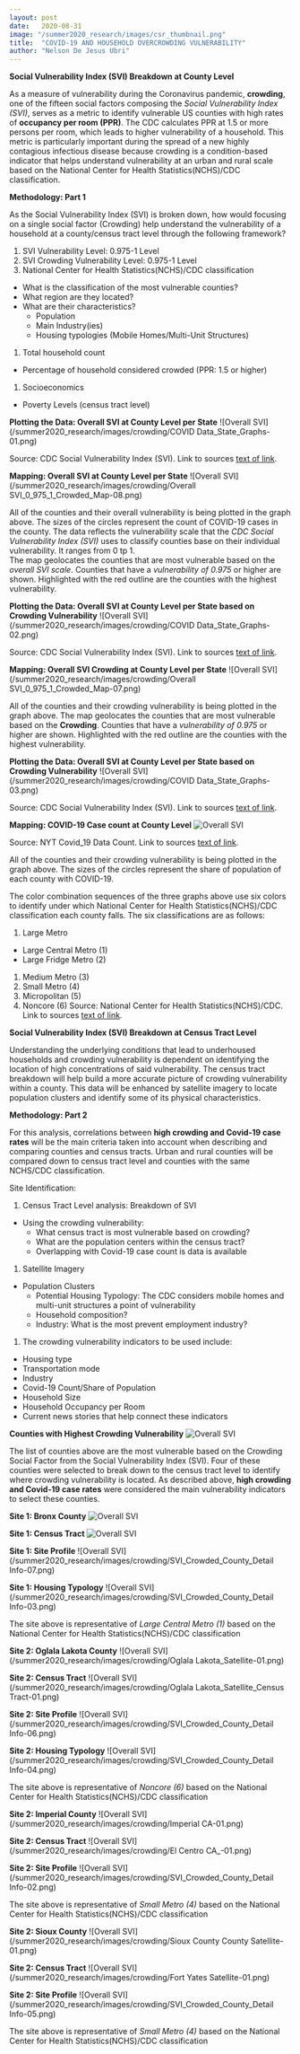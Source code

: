 ```yaml
---
layout: post
date:   2020-08-31
image: "/summer2020_research/images/csr_thumbnail.png"
title:  "COVID-19 AND HOUSEHOLD OVERCROWDING VULNERABILITY"
author: "Nelson De Jesus Ubri"
---
```


**Social Vulnerability Index (SVI) Breakdown at County Level**

As a measure of vulnerability during the Coronavirus pandemic, **crowding**, one of the fifteen social factors composing the *Social Vulnerability Index (SVI)*, serves as a metric to identify vulnerable US counties with high rates of **occupancy per room (PPR)**. The CDC calculates PPR at 1.5 or more persons per room, which leads to higher vulnerability of a household. This metric is particularly important during the spread of a new highly contagious infectious disease because crowding is a condition-based indicator that helps understand vulnerability at an urban and rural scale based on the National Center for Health Statistics(NCHS)/CDC classification.

**Methodology: Part 1**

As the Social Vulnerability Index (SVI) is broken down, how would focusing on a single social factor (Crowding) help understand the vulnerability of a household at a county/census tract level through the following framework?
1. SVI Vulnerability Level: 0.975-1 Level
1. SVI Crowding Vulnerability Level: 0.975-1 Level
1. National Center for Health Statistics(NCHS)/CDC classification
  * What is the classification of the most vulnerable counties?
  * What region are they located?
  * What are their characteristics?
      - Population
      - Main Industry(ies)
      - Housing typologies (Mobile Homes/Multi-Unit Structures)
1. Total household count
  * Percentage of household considered crowded (PPR: 1.5 or higher)
1. Socioeconomics
  * Poverty Levels (census tract level)


**Plotting the Data: Overall SVI at County Level per State**
![Overall SVI](/summer2020_research/images/crowding/COVID Data_State_Graphs-01.png)

Source: CDC Social Vulnerability Index (SVI). Link to sources [text of link](https://svi.cdc.gov/map.html).

**Mapping: Overall SVI at County Level per State**
![Overall SVI](/summer2020_research/images/crowding/Overall SVI_0_975_1_Crowded_Map-08.png)

All of the counties and their overall vulnerability is being plotted in the graph above. The sizes of the circles represent the count of COVID-19 cases in the county. The data reflects the vulnerability scale that the *CDC Social Vulnerability Index (SVI)* uses to classify counties base on their individual vulnerability. It ranges from 0 tp 1.  
The map geolocates the counties that are most vulnerable based on the *overall SVI scale*. Counties that have a *vulnerability of 0.975* or higher are shown. Highlighted with the red outline are the counties with the highest vulnerability.

**Plotting the Data: Overall SVI at County Level per State based on Crowding Vulnerability**
![Overall SVI](/summer2020_research/images/crowding/COVID Data_State_Graphs-02.png)

Source: CDC Social Vulnerability Index (SVI). Link to sources [text of link](https://svi.cdc.gov/map.html).

**Mapping: Overall SVI Crowding at County Level per State**
![Overall SVI](/summer2020_research/images/crowding/Overall SVI_0_975_1_Crowded_Map-07.png)

All of the counties and their crowding vulnerability is being plotted in the graph above.
The map geolocates the counties that are most vulnerable based on the **Crowding**. Counties that have a *vulnerability of 0.975* or higher are shown. Highlighted with the red outline are the counties with the highest vulnerability.

**Plotting the Data: Overall SVI at County Level per State based on Crowding Vulnerability**
![Overall SVI](/summer2020_research/images/crowding/COVID Data_State_Graphs-03.png)

Source: CDC Social Vulnerability Index (SVI). Link to sources [text of link](https://svi.cdc.gov/map.html).

**Mapping: COVID-19 Case count at County Level**
![Overall SVI](/summer2020_research/images/crowding/SVI_Crowding_Covid_2-01.png)

Source: NYT Covid_19 Data Count. Link to sources [text of link](https://github.com/nytimes/covid-19-data).

All of the counties and their crowding vulnerability is being plotted in the graph above. The sizes of the circles represent the share of population of each county with COVID-19.

The color combination sequences of the three graphs above use six colors to identify under which National Center for Health Statistics(NCHS)/CDC classification each county falls. The six classifications are as follows:
1. Large Metro
  * Large Central Metro (1)
  * Large Fridge Metro (2)
1. Medium Metro (3)
1. Small Metro (4)
1. Micropolitan (5)
1. Noncore (6)
Source: National Center for Health Statistics(NCHS)/CDC. Link to sources [text of link](https://www.cdc.gov/nchs/data/series/sr_02/sr02_166.pdf).



**Social Vulnerability Index (SVI) Breakdown at Census Tract Level**

Understanding the underlying conditions that lead to underhoused households and crowding vulnerability is dependent on identifying the location of high concentrations of said vulnerability. The census tract breakdown will help build a more accurate picture of crowding vulnerability within a county. This data will be enhanced by satellite imagery to locate population clusters and identify some of its physical characteristics.

**Methodology: Part 2**

For this analysis, correlations between **high crowding and Covid-19 case rates** will be the main criteria taken into account when describing and comparing counties and census tracts. Urban and rural counties will be compared down to census tract level and counties with the same NCHS/CDC classification.

Site Identification:
1. Census Tract Level analysis: Breakdown of SVI
  * Using the crowding vulnerability:
      - What census tract is most vulnerable based on crowding?
      - What are the population centers within the census tract?
      - Overlapping with Covid-19 case count is data is available
1. Satellite Imagery
  * Population Clusters
      - Potential Housing Typology: The CDC considers mobile homes and multi-unit structures a point of vulnerability
      - Household composition?
      - Industry: What is the most prevent employment industry?
1. The crowding vulnerability indicators to be used include:
  * Housing type
  * Transportation mode
  * Industry
  * Covid-19 Count/Share of Population
  * Household Size
  * Household Occupancy per Room
  * Current news stories that help connect these indicators


**Counties with Highest Crowding Vulnerability**
![Overall SVI](/summer2020_research/images/crowding/All_Counties_Crowded-04.png)

The list of counties above are the most vulnerable based on the Crowding Social Factor from the Social Vulnerability Index (SVI). Four of these counties were selected to break down to the census tract level to identify where crowding vulnerability is located. As described above, **high crowding and Covid-19 case rates** were considered the main vulnerability indicators to select these counties.

**Site 1: Bronx County**
![Overall SVI](/summer2020_research/images/crowding/Bronx_County_Satellite_-01.png)

**Site 1: Census Tract**
![Overall SVI](/summer2020_research/images/crowding/Bronx_County_Satellite_Census_Tract-01.png)

**Site 1: Site Profile**
![Overall SVI](/summer2020_research/images/crowding/SVI_Crowded_County_Detail Info-07.png)

**Site 1: Housing Typology**
![Overall SVI](/summer2020_research/images/crowding/SVI_Crowded_County_Detail Info-03.png)

The site above is representative of *Large Central Metro (1)* based on the National Center for Health Statistics(NCHS)/CDC classification

**Site 2: Oglala Lakota County**
![Overall SVI](/summer2020_research/images/crowding/Oglala Lakota_Satellite-01.png)

**Site 2: Census Tract**
![Overall SVI](/summer2020_research/images/crowding/Oglala Lakota_Satellite_Census Tract-01.png)

**Site 2: Site Profile**
![Overall SVI](/summer2020_research/images/crowding/SVI_Crowded_County_Detail Info-06.png)

**Site 2: Housing Typology**
![Overall SVI](/summer2020_research/images/crowding/SVI_Crowded_County_Detail Info-04.png)

The site above is representative of *Noncore (6)* based on the National Center for Health Statistics(NCHS)/CDC classification

**Site 2: Imperial County**
![Overall SVI](/summer2020_research/images/crowding/Imperial CA-01.png)

**Site 2: Census Tract**
![Overall SVI](/summer2020_research/images/crowding/El Centro CA_-01.png)

**Site 2: Site Profile**
![Overall SVI](/summer2020_research/images/crowding/SVI_Crowded_County_Detail Info-02.png)

The site above is representative of *Small Metro (4)* based on the National Center for Health Statistics(NCHS)/CDC classification

**Site 2: Sioux County**
![Overall SVI](/summer2020_research/images/crowding/Sioux County County Satellite-01.png)

**Site 2: Census Tract**
![Overall SVI](/summer2020_research/images/crowding/Fort Yates Satellite-01.png)

**Site 2: Site Profile**
![Overall SVI](/summer2020_research/images/crowding/SVI_Crowded_County_Detail Info-05.png)

The site above is representative of *Small Metro (4)* based on the National Center for Health Statistics(NCHS)/CDC classification

